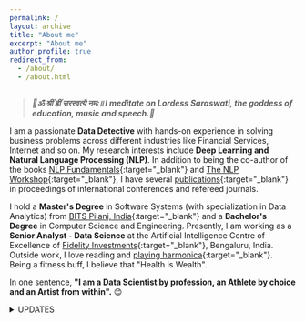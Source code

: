 ```yaml
---
permalink: /
layout: archive
title: "About me"
excerpt: "About me"
author_profile: true
redirect_from: 
  - /about/
  - /about.html
---
```

> **_🙏ॐ श्रीं ह्रीं सरस्वत्यै नमः॥ I meditate on Lordess Saraswati, the goddess of education, music and speech.🙏_**

I am a passionate **Data Detective** with hands-on experience in solving business problems across different industries like Financial Services, Internet and so on. My research interests include **Deep Learning and Natural Language Processing (NLP)**. In addition to being the co-author of the books [NLP Fundamentals](https://www.packtpub.com/in/big-data-and-business-intelligence/natural-language-processing-fundamentals){:target="_blank"} and [The NLP Workshop](https://www.packtpub.com/in/data/the-natural-language-processing-workshop-second-edition){:target="_blank"}, I have several [publications](https://scholar.google.com/citations?user=7Jm4_McAAAAJ&hl=en){:target="_blank"} in proceedings of international conferences and refereed journals.

I hold a **Master's Degree** in Software Systems (with specialization in Data Analytics) from [BITS Pilani, India](http://www.bits-pilani.ac.in/){:target="_blank"} and a **Bachelor's Degree** in Computer Science and Engineering. Presently, I am working as a **Senior Analyst - Data Science** at the Artificial Intelligence Centre of Excellence of [Fidelity Investments](https://www.fidelity.com/){:target="_blank"}, Bengaluru, India. Outside work, I love reading and [playing harmonica](https://www.youtube.com/channel/UCDFFMnTn71JcYqXO3IpRUsw){:target="_blank"}. Being a fitness buff, I believe that "Health is Wealth".

 In one sentence, **"I am a Data Scientist by profession, an Athlete by choice and an Artist from within".** 😊

<details>
<summary>UPDATES</summary>
  <ul>
  <li> Sep 2020: Completed certification on <a href="https://www.coursera.org/account/accomplishments/certificate/WJ4JANLL23FY" target="_blank">Natural Language Processing with Sequence Models </a> from Coursera</li>
  <li> Sep 2020: Completed certification on <a href="https://www.coursera.org/account/accomplishments/certificate/D5VQ5Q8QH2CS" target="_blank">Natural Language Processing with Probabilistic Models </a> from Coursera</li>
  <li> Aug 2020: Attended <a href="https://www.kdd.org/kdd2020/" target="_blank">KDD 2020</a></li>
  <li> Aug 2020: Completed certification on <a href="https://www.coursera.org/account/accomplishments/certificate/MEGC5CUXA5JX" target="_blank"> Natural Language Processing with Classification and Vector Spaces</a> from Coursera</li>
  <li> Aug 2020: Book titled, <a href="https://www.packtpub.com/in/data/the-natural-language-processing-workshop-second-edition" target="_blank">The Natural Language Processing Workshop </a> has been published by Packt Publishing</li>
  <li> Jul 2020: Received "Excellence In Action (Team) Award" from Fidelity Investments for developing an internal resuable NLP library using Python</li>
  <li> May 2020: Played <a href="https://youtu.be/ajFlw7rnfkI"  target="_blank">Harmonica </a> at the launch event of PI Fun Friday (Fidelity Investments)</li>
  <li> May 2020: Received "You've Earned It Team (India) Award" from Fidelity Investments for building a predictive model to identify target customers</li>
  <li> May 2020: Paper titled, <a href="https://doi.org/10.1007/s41870-020-00473-1" target="_blank">Identifying click baits using various machine learning and deep learning techniques </a> has been published in International Journal of Information Technology, Springer</li>
  <li> Jan 2020: Collaborated with team Symphony and played <a href="https://www.youtube.com/watch?v=6pQG9bb1QaM" target="_blank"> Harmonica </a> at the BA&R (Fidelity Investments) team's offsite</li>
  </ul>
</details>
